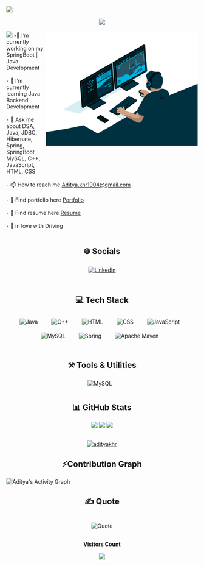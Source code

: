 
<!--
**adityakhr/adityakhr** is a ✨ _special_ ✨ repository because its `README.md` (this file) appears on your GitHub profile.

Here are some ideas to get you started:

- 🔭 I’m currently working on ...
- 🌱 I’m currently learning ...
- 👯 I’m looking to collaborate on ...
- 🤔 I’m looking for help with ...
- 💬 Ask me about ...
- 📫 How to reach me: ...
- 😄 Pronouns: ...
- ⚡ Fun fact: ...#37bcf7
-->
<img src="https://user-images.githubusercontent.com/73097560/115834477-dbab4500-a447-11eb-908a-139a6edaec5c.gif">

<p align="center" color:"teal">
     <a>
<img src="https://readme-typing-svg.demolab.com/?lines=Hello there! This is Aditya Khare ; A Java%20Backend%20Developer &font=Fira%20Code&center=true&width=440&height=45&color=teal&vCenter=true&size=22&pause=1000"></a>
      </p>
      
<img src="https://user-images.githubusercontent.com/73097560/115834477-dbab4500-a447-11eb-908a-139a6edaec5c.gif">

  <img align="right" src="gif/giphy.gif" style="width:400px; height:300px; margin-bottom:50px;">
  -🔭 I’m currently working on my SpringBoot | Java Development<br><br>- 🌱 I’m currently learning Java Backend Development<br><br>- 💬 Ask me about DSA, Java, JDBC, Hibernate, Spring, SpringBoot, MySQL, C++, JavaScript, HTML, CSS<br><br>- 📫 How to reach me <a href="mailto:Aditya.khr1904@gmail.com" >Aditya.khr1904@gmail.com</a><br><br>- 📘 Find portfolio here <a href="https://adityakhr.github.io/">Portfolio</a><br><br>- 📑 Find resume here <a href="https://drive.google.com/file/d/1eYN53SgKZ7bet7Z9TvNZBInMICiZH8p0/view?usp=share_link">Resume</a><br><br>- 🚗 in love with Driving<br><br>


<h2 align="center">🌐 Socials</h2>
<div align="center">  
     <a href="https://linkedin.com/in/aditya-khare-1a254b1b8" target="_blank"><img style="margin: 10px" src="https://img.shields.io/badge/LinkedIn-%230077B5.svg?logo=linkedin&logoColor=white" alt="LinkedIn" height="30" /></a>  
</div>
<br>


 
 <h2 align="center">💻 Tech Stack</h2>
<div align="center">  
     <img style="margin: 10px" src="https://img.shields.io/badge/java-%23ED8B00.svg?style=flat&logo=java&logoColor=white" alt="Java" height="30" />
        &nbsp;&nbsp;
     <img style="margin: 10px" src="https://img.shields.io/badge/c++-%2300599C.svg?style=flat&logo=c%2B%2B&logoColor=white" alt="C++" height="30"/>
        &nbsp;&nbsp;
     <img style="margin: 10px" src="https://img.shields.io/badge/html5-%23E34F26.svg?style=flat&logo=html5&logoColor=white" alt="HTML" height="30"/>
        &nbsp;&nbsp;
     <img style="margin: 10px" src="https://img.shields.io/badge/css3-%231572B6.svg?style=flat&logo=css3&logoColor=white" alt="CSS" height="30"/>
        &nbsp;&nbsp;
     <img style="margin: 10px" src="https://img.shields.io/badge/javascript-%23323330.svg?style=flat&logo=javascript&logoColor=%23F7DF1E" alt="JavaScript" height="30"/>
        &nbsp;&nbsp;
     <img style="margin: 10px" src="https://img.shields.io/badge/mysql-%2300f.svg?style=flat&logo=mysql&logoColor=white" alt="MySQL" height="30"/>
        &nbsp;&nbsp;
     <img style="margin: 10px" src="https://img.shields.io/badge/spring-%236DB33F.svg?style=for-the-badge&logo=spring&logoColor=white" alt="Spring" height="30"/>
        &nbsp;&nbsp;
     <img style="margin: 10px" src="https://img.shields.io/badge/Apache%20Maven-C71A36?style=for-the-badge&logo=Apache%20Maven&logoColor=white" alt="Apache Maven" height="30"/>
        &nbsp;&nbsp;
</div>
<br>

<h2 align="center">⚒️ Tools & Utilities</h2>
<div align="center">
   <img style="margin: 10px" src="https://img.shields.io/badge/mysql-%2300f.svg?style=flat&logo=mysql&logoColor=white" alt="MySQL" height="35"/>
        &nbsp;&nbsp;  
</div>


<h2 align="center">📊 GitHub Stats</h2>
<div align="center">

<img style="width:320px;" src="https://github-readme-streak-stats.herokuapp.com/?user=adityakhr&theme=dark&hide_border=false" />

<img style="width:190px;" src="https://github-readme-stats.vercel.app/api/top-langs/?username=adityakhr&theme=dark&hide_border=false&include_all_commits=false&count_private=true&layout=compact" />

<img style="width:300px;" src="https://github-readme-stats.vercel.app/api?username=adityakhr&theme=dark&hide_border=false&include_all_commits=false&count_private=true" />

</div>
<br>
<p align="center"> <a href="https://github.com/ryo-ma/github-profile-trophy"><img src="https://github-profile-trophy.vercel.app/?username=adityakhr" alt="adityakhr" /></a> </p>


<h2 align="center">⚡Contribution Graph</h2>
  <a><img alt="Aditya's Activity Graph" src="https://github-readme-activity-graph.vercel.app/graph?username=adityakhr&theme=react-dark" /></a>

<br> 
 <h2 align="center"> ✍️ Quote</h2>
 <br>
 <div align="center">
      <a><img  style="text-align: center;"alt="Quote" src="https://quotes-github-readme.vercel.app/api?type=horizontal&theme=merko" /></a>
 </div>
<br>
<div align="center">
<p align="centre"><b>Visitors Count</b></p>  
<p align="center"><img align="center" src="https://profile-counter.glitch.me/{adityakhr}/count.svg" /></p> 
</div>
